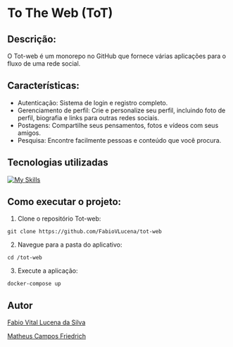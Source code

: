 # To The Web (ToT)

## Descrição:

O Tot-web é um monorepo no GitHub que fornece várias aplicações para o fluxo de uma rede social.

## Características:

* Autenticação: Sistema de login e registro completo.
* Gerenciamento de perfil: Crie e personalize seu perfil, incluindo foto de perfil, biografia e links para outras redes sociais.
* Postagens: Compartilhe seus pensamentos, fotos e vídeos com seus amigos.
* Pesquisa: Encontre facilmente pessoas e conteúdo que você procura.

## Tecnologias utilizadas
[![My Skills](https://skillicons.dev/icons?i=java,spring,react,rabbitmq,postgres)](https://skillicons.dev)

## Como executar o projeto:

1. Clone o repositório Tot-web:

```
git clone https://github.com/FabioVLucena/tot-web
```

2. Navegue para a pasta do aplicativo:

```
cd /tot-web
```

3. Execute a aplicação:

```
docker-compose up
```

## Autor

[Fabio Vital Lucena da Silva](https://www.linkedin.com/in/fabio-vital-lucena/)

[Matheus Campos Friedrich](https://www.linkedin.com/in/friedrichmatheus/)
